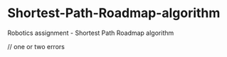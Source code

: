 # Shortest-Path-Roadmap-algorithm
Robotics assignment - Shortest Path Roadmap algorithm





// one or two errors
